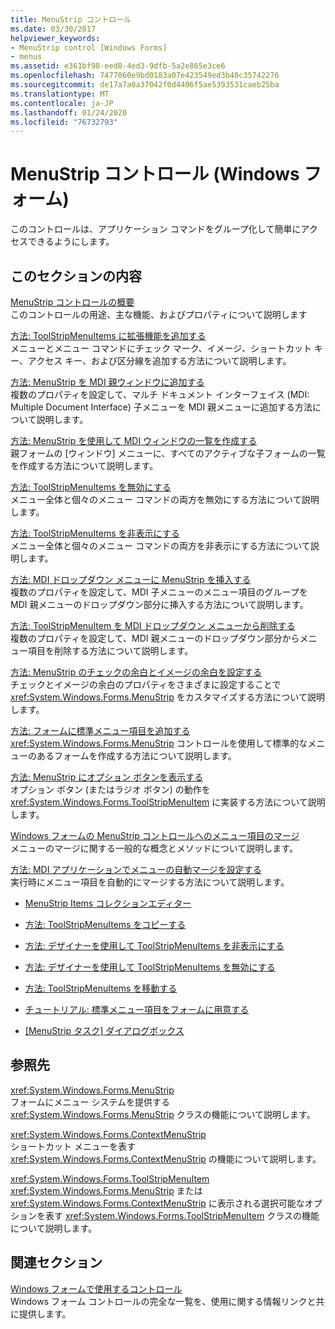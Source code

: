 ```yaml
---
title: MenuStrip コントロール
ms.date: 03/30/2017
helpviewer_keywords:
- MenuStrip control [Windows Forms]
- menus
ms.assetid: e361bf98-eed8-4ed3-9dfb-5a2e865e3ce6
ms.openlocfilehash: 7477060e9bd0183a07e423549ed3b40c35742276
ms.sourcegitcommit: de17a7a0a37042f0d4406f5ae5393531caeb25ba
ms.translationtype: MT
ms.contentlocale: ja-JP
ms.lasthandoff: 01/24/2020
ms.locfileid: "76732793"
---
```

# <a name="menustrip-control-windows-forms"></a>MenuStrip コントロール (Windows フォーム)
このコントロールは、アプリケーション コマンドをグループ化して簡単にアクセスできるようにします。  
  
## <a name="in-this-section"></a>このセクションの内容  
 [MenuStrip コントロールの概要](menustrip-control-overview-windows-forms.md)  
 このコントロールの用途、主な機能、およびプロパティについて説明します  
  
 [方法: ToolStripMenuItems に拡張機能を追加する](how-to-add-enhancements-to-toolstripmenuitems.md)  
 メニューとメニュー コマンドにチェック マーク、イメージ、ショートカット キー、アクセス キー、および区分線を追加する方法について説明します。  
  
 [方法: MenuStrip を MDI 親ウィンドウに追加する](how-to-append-a-menustrip-to-an-mdi-parent-window-windows-forms.md)  
 複数のプロパティを設定して、マルチ ドキュメント インターフェイス (MDI: Multiple Document Interface) 子メニューを MDI 親メニューに追加する方法について説明します。  
  
 [方法: MenuStrip を使用して MDI ウィンドウの一覧を作成する](how-to-create-an-mdi-window-list-with-menustrip-windows-forms.md)  
 親フォームの [ウィンドウ] メニューに、すべてのアクティブな子フォームの一覧を作成する方法について説明します。  
  
 [方法: ToolStripMenuItems を無効にする](how-to-disable-toolstripmenuitems.md)  
 メニュー全体と個々のメニュー コマンドの両方を無効にする方法について説明します。  
  
 [方法: ToolStripMenuItems を非表示にする](how-to-hide-toolstripmenuitems.md)  
 メニュー全体と個々のメニュー コマンドの両方を非表示にする方法について説明します。  
  
 [方法: MDI ドロップダウン メニューに MenuStrip を挿入する](how-to-insert-a-menustrip-into-an-mdi-drop-down-menu-windows-forms.md)  
 複数のプロパティを設定して、MDI 子メニューのメニュー項目のグループを MDI 親メニューのドロップダウン部分に挿入する方法について説明します。  
  
 [方法: ToolStripMenuItem を MDI ドロップダウン メニューから削除する](how-to-remove-a-toolstripmenuitem-from-an-mdi-drop-down-menu-windows-forms.md)  
 複数のプロパティを設定して、MDI 親メニューのドロップダウン部分からメニュー項目を削除する方法について説明します。  
  
 [方法: MenuStrip のチェックの余白とイメージの余白を設定する](how-to-configure-menustrip-check-margins-and-image-margins.md)  
 チェックとイメージの余白のプロパティをさまざまに設定することで <xref:System.Windows.Forms.MenuStrip> をカスタマイズする方法について説明します。  
  
 [方法: フォームに標準メニュー項目を追加する](how-to-provide-standard-menu-items-to-a-form.md)  
 <xref:System.Windows.Forms.MenuStrip> コントロールを使用して標準的なメニューのあるフォームを作成する方法について説明します。  
  
 [方法: MenuStrip にオプション ボタンを表示する](how-to-display-option-buttons-in-a-menustrip-windows-forms.md)  
 オプション ボタン (またはラジオ ボタン) の動作を <xref:System.Windows.Forms.ToolStripMenuItem> に実装する方法について説明します。  
  
 [Windows フォームの MenuStrip コントロールへのメニュー項目のマージ](merging-menu-items-in-the-windows-forms-menustrip-control.md)  
 メニューのマージに関する一般的な概念とメソッドについて説明します。  
  
 [方法: MDI アプリケーションでメニューの自動マージを設定する](how-to-set-up-automatic-menu-merging-for-mdi-applications.md)  
 実行時にメニュー項目を自動的にマージする方法について説明します。  
  
- [MenuStrip Items コレクションエディター](https://docs.microsoft.com/previous-versions/visualstudio/visual-studio-2010/ms233625(v=vs.100))  
  
- [方法: ToolStripMenuItems をコピーする](how-to-copy-toolstripmenuitems.md)  
  
- [方法: デザイナーを使用して ToolStripMenuItems を非表示にする](how-to-hide-toolstripmenuitems-using-the-designer.md)  
  
- [方法: デザイナーを使用して ToolStripMenuItems を無効にする](how-to-disable-toolstripmenuitems-using-the-designer.md)  
  
- [方法: ToolStripMenuItems を移動する](how-to-move-toolstripmenuitems.md)  
  
- [チュートリアル: 標準メニュー項目をフォームに用意する](walkthrough-providing-standard-menu-items-to-a-form.md)  
  
- [[MenuStrip タスク] ダイアログボックス](https://docs.microsoft.com/previous-versions/visualstudio/visual-studio-2010/ms233645(v=vs.100))  
  
## <a name="reference"></a>参照先  
 <xref:System.Windows.Forms.MenuStrip>  
 フォームにメニュー システムを提供する <xref:System.Windows.Forms.MenuStrip> クラスの機能について説明します。  
  
 <xref:System.Windows.Forms.ContextMenuStrip>  
 ショートカット メニューを表す <xref:System.Windows.Forms.ContextMenuStrip> の機能について説明します。  
  
 <xref:System.Windows.Forms.ToolStripMenuItem>  
 <xref:System.Windows.Forms.MenuStrip> または <xref:System.Windows.Forms.ContextMenuStrip> に表示される選択可能なオプションを表す <xref:System.Windows.Forms.ToolStripMenuItem> クラスの機能について説明します。  
  
## <a name="related-sections"></a>関連セクション  
 [Windows フォームで使用するコントロール](controls-to-use-on-windows-forms.md)  
 Windows フォーム コントロールの完全な一覧を、使用に関する情報リンクと共に提供します。
